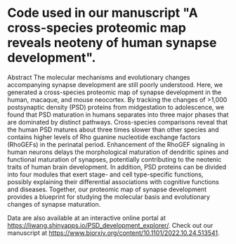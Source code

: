 # Code used in our manuscript "A cross-species proteomic map reveals neoteny of human synapse development".
Abstract
The molecular mechanisms and evolutionary changes accompanying synapse development are still poorly understood. Here, we generated a cross-species proteomic map of synapse development in the human, macaque, and mouse neocortex. By tracking the changes of >1,000 postsynaptic density (PSD) proteins from midgestation to adolescence, we found that PSD maturation in humans separates into three major phases that are dominated by distinct pathways. Cross-species comparisons reveal that the human PSD matures about three times slower than other species and contains higher levels of Rho guanine nucleotide exchange factors (RhoGEFs) in the perinatal period. Enhancement of the RhoGEF signaling in human neurons delays the morphological maturation of dendritic spines and functional maturation of synapses, potentially contributing to the neotenic traits of human brain development. In addition, PSD proteins can be divided into four modules that exert stage- and cell type-specific functions, possibly explaining their differential associations with cognitive functions and diseases. Together, our proteomic map of synapse development provides a blueprint for studying the molecular basis and evolutionary changes of synapse maturation.

Data are also available at an interactive online portal at https://liwang.shinyapps.io/PSD_development_explorer/.
Check out our manuscript at https://www.biorxiv.org/content/10.1101/2022.10.24.513541.
